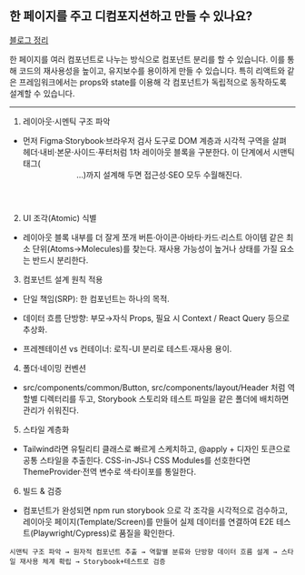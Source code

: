 ## 한 페이지를 주고 디컴포지션하고 만들 수 있나요?

[블로그 정리](https://yoolllog.tistory.com/45)

한 페이지를 여러 컴포넌트로 나누는 방식으로 컴포넌트 분리를 할 수 있습니다. 이를 통해 코드의 재사용성을 높이고, 유지보수를 용이하게 만들 수 있습니다. 특히 리액트와 같은 프레임워크에서는 props와 state를 이용해 각 컴포넌트가 독립적으로 동작하도록 설계할 수 있습니다.

---

1. 레이아웃·시멘틱 구조 파악

- 먼저 Figma·Storybook·브라우저 검사 도구로 DOM 계층과 시각적 구역을 살펴 헤더·내비·본문·사이드·푸터처럼 1차 레이아웃 블록을 구분한다. 이 단계에서 시맨틱 태그(<header><nav><main>…)까지 설계해 두면 접근성·SEO 모두 수월해진다.

2. UI 조각(Atomic) 식별

- 레이아웃 블록 내부를 더 잘게 쪼개 버튼·아이콘·아바타·카드·리스트 아이템 같은 최소 단위(Atoms→Molecules)를 찾는다. 재사용 가능성이 높거나 상태를 가질 요소는 반드시 분리한다.

3. 컴포넌트 설계 원칙 적용

- 단일 책임(SRP): 한 컴포넌트는 하나의 목적.

- 데이터 흐름 단방향: 부모→자식 Props, 필요 시 Context / React Query 등으로 추상화.

- 프레젠테이션 vs 컨테이너: 로직-UI 분리로 테스트·재사용 용이.

4. 폴더·네이밍 컨벤션

- src/components/common/Button, src/components/layout/Header 처럼 역할별 디렉터리를 두고, Storybook 스토리와 테스트 파일을 같은 폴더에 배치하면 관리가 쉬워진다.

5. 스타일 계층화

- Tailwind라면 유틸리티 클래스로 빠르게 스케치하고, @apply + 디자인 토큰으로 공통 스타일을 추출힌다. CSS-in-JS나 CSS Modules를 선호한다면 ThemeProvider·전역 변수로 색·타이포를 통일한다.

6. 빌드 & 검증

- 컴포넌트가 완성되면 npm run storybook 으로 각 조각을 시각적으로 검수하고, 레이아웃 페이지(Template/Screen)를 만들어 실제 데이터를 연결하여 E2E 테스트(Playwright/Cypress)로 품질을 확인한다.

`시맨틱 구조 파악 → 원자적 컴포넌트 추출 → 역할별 분류와 단방향 데이터 흐름 설계 → 스타일 재사용 체계 확립 → Storybook+테스트로 검증 `
